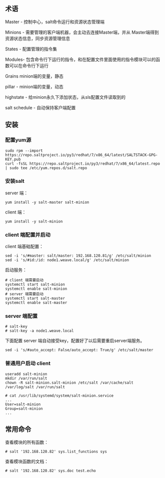 ## 术语

Master - 控制中心，salt命令运行和资源状态管理端

Minions - 需要管理的客户端机器，会主动去连接Master端，并从 Master端得到资源状态信息，同步资源管理信息

States - 配置管理的指令集

Modules- 包含命令行下运行的指令，和在配置文件里面使用的指令模块可以的函数可以在命令行下运行

Grains  minion端的变量，静态

pillar - minion端的变量，动态

highstate - 给minion永久下添加状态，从sls配置文件读取到的

salt schedule - 自动保持客户端配置

## 安装

### 配置yum源

```
sudo rpm --import https://repo.saltproject.io/py3/redhat/7/x86_64/latest/SALTSTACK-GPG-KEY.pub
curl -fsSL https://repo.saltproject.io/py3/redhat/7/x86_64/latest.repo | sudo tee /etc/yum.repos.d/salt.repo
```

### 安装salt

server 端：

```
yum install -y salt-master salt-minion        
```

client 端：

```
yum install -y salt-minion
```

### client 端配置并启动

client 端基础配置：

```
sed -i 's/#master: salt/master: 192.168.120.81/g' /etc/salt/minion
sed -i 's/#id:/id: node1.weave.local/g' /etc/salt/minion
```

启动服务：

```
# client 端需要启动
systemctl start salt-minion
systemctl enable salt-minion
# server 端需要启动
systemctl start salt-master
systemctl enable salt-master
```

### server 端配置

```
# salt-key
# salt-key -a node1.weave.local
```

下面配置 server 端自动接受key，配置好了以后需要重启server端服务。

```
sed -i 's/#auto_accept: False/auto_accept: True/g' /etc/salt/master
```

### 普通用户启动 client

```
useradd salt-minion
mkdir /var/run/salt
chown -R salt-minion.salt-minion /etc/salt /var/cache/salt /var/log/salt /var/run/salt
```

```
# cat /usr/lib/systemd/system/salt-minion.service
...
User=salt-minion
Group=salt-minion
...
```

## 常用命令

查看模块的所有函数：

```
# salt '192.168.120.82' sys.list_functions sys
```

查看模块函数的文档：

```
# salt '192.168.120.82' sys.doc test.echo
```



